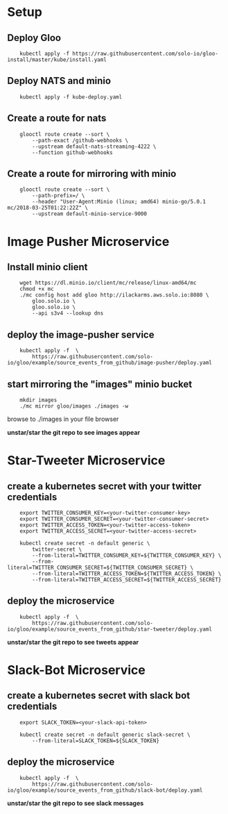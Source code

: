 # Setup

## Deploy Gloo
        kubectl apply -f https://raw.githubusercontent.com/solo-io/gloo-install/master/kube/install.yaml

## Deploy NATS and minio
        kubectl apply -f kube-deploy.yaml

## Create a route for nats
        glooctl route create --sort \
            --path-exact /github-webhooks \
            --upstream default-nats-streaming-4222 \
            --function github-webhooks

## Create a route for mirroring with minio
        glooctl route create --sort \
            --path-prefix=/ \
            --header "User-Agent:Minio (linux; amd64) minio-go/5.0.1 mc/2018-03-25T01:22:22Z" \
            --upstream default-minio-service-9000



# Image Pusher Microservice

## Install minio client
        wget https://dl.minio.io/client/mc/release/linux-amd64/mc
        chmod +x mc
        ./mc config host add gloo http://ilackarms.aws.solo.io:8080 \
            gloo.solo.io \
            gloo.solo.io \
            --api s3v4 --lookup dns

## deploy the image-pusher service
        kubectl apply -f  \
            https://raw.githubusercontent.com/solo-io/gloo/example/source_events_from_github/image-pusher/deploy.yaml

## start mirroring the "images" minio bucket
        mkdir images
        ./mc mirror gloo/images ./images -w
        
browse to ./images in your file browser 

**unstar/star the git repo to see images appear**



# Star-Tweeter Microservice

## create a kubernetes secret with your twitter credentials
        export TWITTER_CONSUMER_KEY=<your-twitter-consumer-key>
        export TWITTER_CONSUMER_SECRET=<your-twitter-consumer-secret>
        export TWITTER_ACCESS_TOKEN=<your-twitter-access-token>
        export TWITTER_ACCESS_SECRET=<your-twitter-access-secret>
        
        kubectl create secret -n default generic \
            twitter-secret \
            --from-literal=TWITTER_CONSUMER_KEY=${TWITTER_CONSUMER_KEY} \
            --from-literal=TWITTER_CONSUMER_SECRET=${TWITTER_CONSUMER_SECRET} \
            --from-literal=TWITTER_ACCESS_TOKEN=${TWITTER_ACCESS_TOKEN} \
            --from-literal=TWITTER_ACCESS_SECRET=${TWITTER_ACCESS_SECRET} 
    

## deploy the microservice
        kubectl apply -f  \
            https://raw.githubusercontent.com/solo-io/gloo/example/source_events_from_github/star-tweeter/deploy.yaml


**unstar/star the git repo to see tweets appear**



# Slack-Bot Microservice

## create a kubernetes secret with slack bot credentials
        export SLACK_TOKEN=<your-slack-api-token>
        
        kubectl create secret -n default generic slack-secret \
            --from-literal=SLACK_TOKEN=${SLACK_TOKEN}
    

## deploy the microservice
        kubectl apply -f  \
            https://raw.githubusercontent.com/solo-io/gloo/example/source_events_from_github/slack-bot/deploy.yaml

**unstar/star the git repo to see slack messages**


